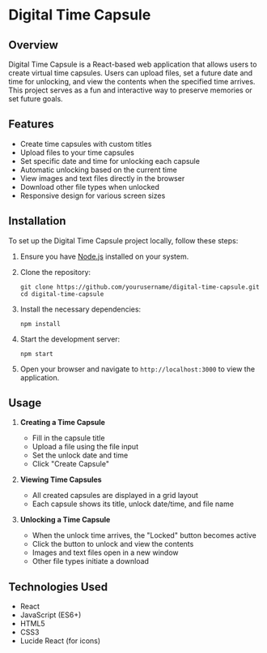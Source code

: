# Digital Time Capsule

## Overview

Digital Time Capsule is a React-based web application that allows users to create virtual time capsules. Users can upload files, set a future date and time for unlocking, and view the contents when the specified time arrives. This project serves as a fun and interactive way to preserve memories or set future goals.

## Features

- Create time capsules with custom titles
- Upload files to your time capsules
- Set specific date and time for unlocking each capsule
- Automatic unlocking based on the current time
- View images and text files directly in the browser
- Download other file types when unlocked
- Responsive design for various screen sizes

## Installation

To set up the Digital Time Capsule project locally, follow these steps:

1. Ensure you have [Node.js](https://nodejs.org/) installed on your system.

2. Clone the repository:
   ```
   git clone https://github.com/yourusername/digital-time-capsule.git
   cd digital-time-capsule
   ```

3. Install the necessary dependencies:
   ```
   npm install
   ```

4. Start the development server:
   ```
   npm start
   ```

5. Open your browser and navigate to `http://localhost:3000` to view the application.

## Usage

1. **Creating a Time Capsule**
   - Fill in the capsule title
   - Upload a file using the file input
   - Set the unlock date and time
   - Click "Create Capsule"

2. **Viewing Time Capsules**
   - All created capsules are displayed in a grid layout
   - Each capsule shows its title, unlock date/time, and file name

3. **Unlocking a Time Capsule**
   - When the unlock time arrives, the "Locked" button becomes active
   - Click the button to unlock and view the contents
   - Images and text files open in a new window
   - Other file types initiate a download

## Technologies Used

- React
- JavaScript (ES6+)
- HTML5
- CSS3
- Lucide React (for icons)

